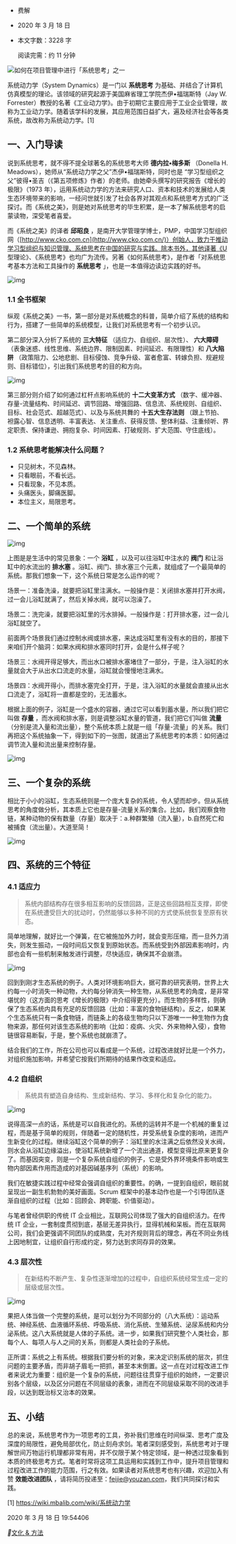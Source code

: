 - 费解





- 2020 年 3 月 18 日

- 本文字数：3228 字

  阅读完需：约 11 分钟



![如何在项目管理中进行「系统思考」之一](%E5%A6%82%E4%BD%95%E5%9C%A8%E9%A1%B9%E7%9B%AE%E7%AE%A1%E7%90%86%E4%B8%AD%E8%BF%9B%E8%A1%8C%E3%80%8C%E7%B3%BB%E7%BB%9F%E6%80%9D%E8%80%83%E3%80%8D%E4%B9%8B%E4%B8%80.assets/df8b1d942f43472742509c1fcc480dae.png)

系统动力学（System Dynamics）是一门以 **系统思考** 为基础、并结合了计算机仿真模型的理论。该领域的研究起源于美国麻省理工学院杰伊•福瑞斯特（Jay W. Forrester）教授的名著《工业动力学》。由于初期它主要应用于工业企业管理，故称为工业动力学。随着该学科的发展，其应用范围日益扩大，遍及经济社会等各类系统，故改称为系统动力学。[1]



## 一、入门导读

说到系统思考，就不得不提全球著名的系统思考大师 **德内拉•梅多斯** （Donella H. Meadows），她师从“系统动力学之父”杰伊•福瑞斯特，同时也是 “学习型组织之父”彼得•圣吉（《第五项修炼》作者）的老师。由她牵头撰写的研究报告《增长的极限》（1973 年），运用系统动力学的方法来研究人口、资本和技术的发展给人类生态环境带来的影响，一经问世就引发了社会各界对其观点和系统思考方式的广泛探讨。而《系统之美》，则是她对系统思考的毕生积累，是一本了解系统思考的启蒙读物，深受笔者喜爱。



而《系统之美》的译者 **邱昭良** ，是南开大学管理学博士，PMP，中国学习型组织网（[http://www.cko.com.cn](http://www.cko.com.cn/)）创始人，致力于推动学习型组织与知识管理、系统思考在中国的研究与实践。除本书外，其他译著《U 型理论》、《系统思考》也均广为流传。另著《如何系统思考》，是作者「对系统思考基本方法和工具操作的 **系统思考** 」，也是一本值得边读边实践的好书。



![img](%E5%A6%82%E4%BD%95%E5%9C%A8%E9%A1%B9%E7%9B%AE%E7%AE%A1%E7%90%86%E4%B8%AD%E8%BF%9B%E8%A1%8C%E3%80%8C%E7%B3%BB%E7%BB%9F%E6%80%9D%E8%80%83%E3%80%8D%E4%B9%8B%E4%B8%80.assets/6cc5e9d49cb893c1ab63c9f17af0bd32.png)



### 1.1 全书框架

纵观《系统之美》一书，第一部分是对系统概念的科普，简单介绍了系统的结构和行为，搭建了一些简单的系统模型，让我们对系统思考有一个初步认识。



第二部分深入分析了系统的 **三大特征** （适应力、自组织、层次性）、 **六大障碍** （表象迷惑、线性思维、系统边界、限制因素、时间延迟、有限理性）和 **八大陷阱** （政策阻力、公地悲剧、目标侵蚀、竞争升级、富者愈富、转嫁负担、规避规则、目标错位），引出我们系统思考的目的和方向。



![img](%E5%A6%82%E4%BD%95%E5%9C%A8%E9%A1%B9%E7%9B%AE%E7%AE%A1%E7%90%86%E4%B8%AD%E8%BF%9B%E8%A1%8C%E3%80%8C%E7%B3%BB%E7%BB%9F%E6%80%9D%E8%80%83%E3%80%8D%E4%B9%8B%E4%B8%80.assets/1dad34a7f03b1e50e50520585641b00d.png)



第三部分则介绍了如何通过杠杆点影响系统的 **十二大变革方式** （数字、缓冲器、存量-流量结构、时间延迟、调节回路、增强回路、信息流、系统规则、自组织、目标、社会范式、超越范式）、以及与系统共舞的 **十五大生存法则** （跟上节拍、袒露心智、信息透明、丰富表达、关注重点、获得反馈、整体利益、注重倾听、界定职责、保持谦逊、拥抱复杂、时间因素、打破规则、扩大范围、守住底线）。



### 1.2 系统思考能解决什么问题？

- 只见树木，不见森林。
- 只看眼前，不看长远。
- 只看现象，不见本质。
- 头痛医头，脚痛医脚。
- 本位主义，局限思考。



## 二、一个简单的系统

![img](%E5%A6%82%E4%BD%95%E5%9C%A8%E9%A1%B9%E7%9B%AE%E7%AE%A1%E7%90%86%E4%B8%AD%E8%BF%9B%E8%A1%8C%E3%80%8C%E7%B3%BB%E7%BB%9F%E6%80%9D%E8%80%83%E3%80%8D%E4%B9%8B%E4%B8%80.assets/1de7c72ca3714928b2fd65e522e1549f.png)



上图是是生活中的常见景象：一个 **浴缸** ，以及可以往浴缸中注水的 **阀门** 和让浴缸中的水流出的 **排水塞** 。浴缸、阀门、排水塞三个元素，就组成了一个最简单的系统。那我们想象一下，这个系统日常是怎么运作的呢？



场景一：准备洗澡，就要把浴缸里注满水。一般操作是：关闭排水塞并打开水阀，过一会儿浴缸就满了，然后关掉水阀，就可以泡澡了。



场景二：洗完澡，就要把浴缸里的污水排掉。一般操作是：打开排水塞，过一会儿浴缸就空了。



前面两个场景我们通过控制水阀或排水塞，来达成浴缸里有没有水的目的，那接下来咱们开个脑洞：如果水阀和排水塞同时打开，会是什么样子呢？



场景三：水阀开得足够大，而出水口被排水塞堵住了一部分，于是，注入浴缸的水量就会大于从出水口流走的水量，浴缸就会慢慢地注满水。



场景四：水阀开得小，而排水塞完全打开，于是，注入浴缸的水量就会直接从出水口流走了，浴缸将一直都是空的，无法蓄水。



根据上面的例子，浴缸是一个盛水的容器，通过它可以看到蓄水量，所以我们把它叫做 **存量** ，而水阀和排水塞，则是调整浴缸水量的管道，我们把它们叫做 **流量** （分别是流入量和流出量），整个系统本质上就是一组「存量-流量」的关系。我们再把这个系统抽象一下，得到如下的一张图，就道出了系统思考的本质：如何通过调节流入量和流出量来控制存量。



![img](%E5%A6%82%E4%BD%95%E5%9C%A8%E9%A1%B9%E7%9B%AE%E7%AE%A1%E7%90%86%E4%B8%AD%E8%BF%9B%E8%A1%8C%E3%80%8C%E7%B3%BB%E7%BB%9F%E6%80%9D%E8%80%83%E3%80%8D%E4%B9%8B%E4%B8%80.assets/1945af996638e012d610b33a5fee9bd5.png)



## 三、一个复杂的系统

相比于小小的浴缸，生态系统则是一个庞大复杂的系统，令人望而却步。但从系统思考的角度做分析，其本质上它也是存量-流量关系的集合。比如，我们观察食物链，某种动物的保有数量（存量）取决于：a.种群繁殖（流入量），b.自然死亡和被捕食（流出量）。大道至简！



![img](%E5%A6%82%E4%BD%95%E5%9C%A8%E9%A1%B9%E7%9B%AE%E7%AE%A1%E7%90%86%E4%B8%AD%E8%BF%9B%E8%A1%8C%E3%80%8C%E7%B3%BB%E7%BB%9F%E6%80%9D%E8%80%83%E3%80%8D%E4%B9%8B%E4%B8%80.assets/d28cff1c6161081b99e209a2fc918659.png)



## 四、系统的三个特征

### 4.1 适应力

> 系统内部结构存在很多相互影响的反馈回路，正是这些回路相互支撑，即使在系统遭受巨大的扰动时，仍然能够以多种不同的方式使系统恢复至原有状态。



简单地理解，就好比一个弹簧，在它被施加外力时，就会变形压缩，而一旦外力消失，则发生振动，一段时间后又恢复到原始状态。而系统受到外部因素影响时，内部也会有一些机制来触发进行调整，尽快适应，确保其不会崩溃。



![img](%E5%A6%82%E4%BD%95%E5%9C%A8%E9%A1%B9%E7%9B%AE%E7%AE%A1%E7%90%86%E4%B8%AD%E8%BF%9B%E8%A1%8C%E3%80%8C%E7%B3%BB%E7%BB%9F%E6%80%9D%E8%80%83%E3%80%8D%E4%B9%8B%E4%B8%80.assets/04024a60bf5a29a62e7107270e094065.png)



回到到刚才生态系统的例子。人类对环境影响巨大，据可靠的研究表明，世界上大约每一小时消失一种动物，大约每分钟消失一种生物，从系统思考的角度，是非常堪忧的（这方面的思考《增长的极限》中介绍得更充分）。而生物的多样性，则确保了生态系统内具有充足的反馈回路（比如：丰富的食物链结构）。反之，如果某个生态系统只有一条食物链，而链条上的各级生物均只以下游唯一一种生物作为食物来源，那任何对该生态系统的影响（比如：疫病、火灾、外来物种入侵），食物链很容易断裂，于是，整个系统也就崩溃了。



结合我们的工作，所在公司也可以看成是一个系统，过程改进就好比是一个外力，对组织施加影响，并希望它按我们所期待的结果作改变和适应。



### 4.2 自组织

> 系统具有塑造自身结构、生成新结构、学习、多样化和复杂化的能力。



![img](%E5%A6%82%E4%BD%95%E5%9C%A8%E9%A1%B9%E7%9B%AE%E7%AE%A1%E7%90%86%E4%B8%AD%E8%BF%9B%E8%A1%8C%E3%80%8C%E7%B3%BB%E7%BB%9F%E6%80%9D%E8%80%83%E3%80%8D%E4%B9%8B%E4%B8%80.assets/389c1ded1e165990ae9a4fb883b4d920.png)



说得高深一点的话，系统是可以自我进化的。系统的运转并不是一个机械的重复过程，而是基于简单的规则，伴随着一定的随机性，并受系统复杂度的影响，进而产生新变化的过程。继续浴缸这个简单的例子：浴缸里的水注满之后依然没关水阀，则水会从浴缸边缘溢出，使浴缸系统新增了一个流出通道，模型变得比原来更复杂了。而基因突变，则是一个复杂系统自组织的例子，它是受外界环境条件影响或生物内部因素作用而造成的对基因碱基序列（系统）的影响。



我们在敏捷实践过程中经常会强调自组织的重要性。的确，一提到自组织，眼前就呈现出一副生机勃勃的美好画面。Scrum 框架中的基本动作也是一个引导团队逐渐自组织的过程（比如：回顾会、跨职能、价值驱动）。



与笔者曾经供职的传统 IT 企业相比，互联网公司体现了强大的自组织活力。在传统 IT 企业，一套制度贯彻到底，基层无差异执行，显得机械和呆板。而在互联网公司，我们会更强调不同团队的成熟度，先对齐规则背后的理念，再在不同业务线上因地制宜，让组织自行形成约定，努力达到求同存异的效果。



### 4.3 层次性

> 在新结构不断产生、复杂性逐渐增加的过程中，自组织系统经常生成一定的层级或层次性。



![img](%E5%A6%82%E4%BD%95%E5%9C%A8%E9%A1%B9%E7%9B%AE%E7%AE%A1%E7%90%86%E4%B8%AD%E8%BF%9B%E8%A1%8C%E3%80%8C%E7%B3%BB%E7%BB%9F%E6%80%9D%E8%80%83%E3%80%8D%E4%B9%8B%E4%B8%80.assets/f5b2838477479009de85bed489318766.png)



果把人体当做一个完整的系统，是可以划分为不同部分的（八大系统）：运动系统、神经系统、血液循环系统、呼吸系统、消化系统、生殖系统、泌尿系统和内分泌系统。这八大系统就是人体的子系统。进一步，如果我们研究整个人类社会，那每个人、每项人与人之间的关系，则都是人类社会的子系统。



正所谓：系统之上有系统。根据我们要分析的对象，来决定识别系统的层次，抓住问题的主要矛盾，而非胡子眉毛一把抓，甚至本末倒置。这一点在对过程改进工作者来说尤为重要：组织是一个复杂的系统，问题往往贯穿于组织的始终，一定要识别各个层级，以及区分问题在不同层级的表象，进而在不同层级采取不同的改进手段，以达到既治标又治本的效果。



## 五、小结

总的来说，系统思考作为一项思考的工具，弥补我们思维在时间纵深、思考广度及深度的局限性，避免局部优化，防止刻舟求剑。笔者深刻感受到，系统思考对于理解世间万物运行机理都非常有用，并不仅限于某个特定领域，是一种透过现象看到本质的终极思考方式。笔者时常将这项工具运用和实践到工作中，提升项目管理和过程改进工作的能力范围，行之有效。如果读者对系统思考也有兴趣，欢迎加入有赞 **效能改进团队** ，请将简历投递至：feijie@youzan.com，我们共同探讨和实践。



[1] https://wiki.mbalib.com/wiki/系统动力学



2020 年 3 月 18 日 19:54406

**[文化 & 方法](https://www.infoq.cn/topic/culture-methods)
